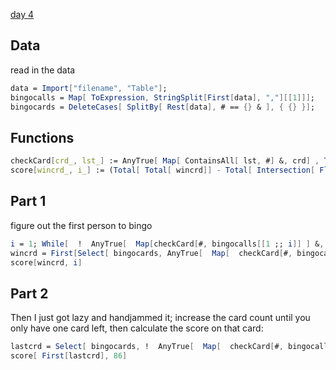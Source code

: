 [day 4](https://adventofcode.com/2021/day/4)

## Data
read in the data

```mathematica
data = Import["filename", "Table"];
bingocalls = Map[ ToExpression, StringSplit[First[data], ","][[1]]];
bingocards = DeleteCases[ SplitBy[ Rest[data], # == {} & ], { {} }];
```

## Functions
```mathematica
checkCard[crd_, lst_] := AnyTrue[ Map[ ContainsAll[ lst, #] &, crd] , TrueQ ] || AnyTrue[ Map[ ContainsAll[ lst, #] &, Transpose[crd] ], TrueQ];
score[wincrd_, i_] := (Total[ Total[ wincrd]] - Total[ Intersection[ Flatten[ wincrd] , bingocalls[[1 ;; i]] ]]) * bingocalls[[i]];
```

## Part 1
figure out the first person to bingo

```mathematica
i = 1; While[  !  AnyTrue[  Map[checkCard[#, bingocalls[[1 ;; i]] ] &, bingocards], TrueQ],  i++ ] ;
wincrd = First[Select[ bingocards, AnyTrue[  Map[  checkCard[#, bingocalls[[1 ;; i]]  ]], TrueQ] & ]];
score[wincrd, i]
```

## Part 2
Then I just got lazy and handjammed it; increase the card count until you only have
one card left, then calculate the score on that card:

```mathematica
lastcrd = Select[ bingocards, !  AnyTrue[  Map[  checkCard[#, bingocalls[[1 ;; 85]]   ]], TrueQ] & ]
score[ First[lastcrd], 86]
```

